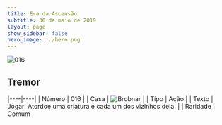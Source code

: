 ```yaml
---
title: Era da Ascensão
subtitle: 30 de maio de 2019
layout: page
show_sidebar: false
hero_image: ../hero.png
---
```


![016](https://cdn.keyforgegame.com/media/card_front/pt/435_016_VVVXP68JJQH5_pt.png)

## Tremor

|----|----|
| Número | 016 |
| Casa | ![Brobnar](https://archonarcana.com/images/thumb/e/e0/Brobnar.png/22px-Brobnar.png "Brobnar") |
| Tipo | Ação |
| Texto | Jogar: Atordoe uma criatura e cada um dos vizinhos dela. |
| Raridade | Comum |
